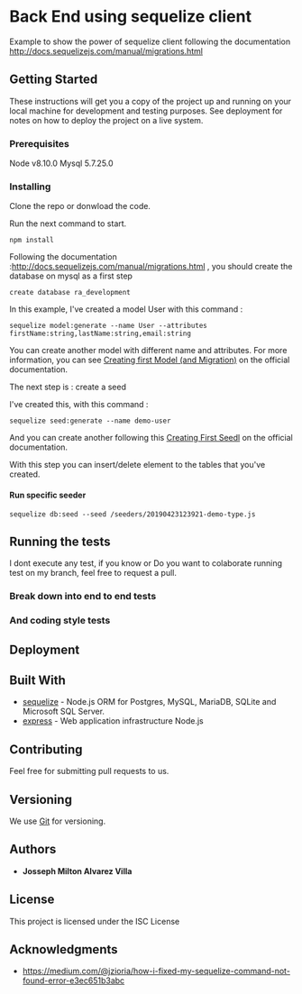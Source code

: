 # Back End using sequelize client

Example to show the power of sequelize client following the documentation http://docs.sequelizejs.com/manual/migrations.html

## Getting Started

These instructions will get you a copy of the project up and running on your local machine for development and testing purposes. See deployment for notes on how to deploy the project on a live system.

### Prerequisites

Node v8.10.0
Mysql 5.7.25.0

### Installing

Clone the repo or donwload the code.

Run the next command to start. 

```
npm install
```

Following the documentation :http://docs.sequelizejs.com/manual/migrations.html , you should create the database on mysql as a first step 

```
create database ra_development
```

In this example, I've created a model User with this command : 
```
sequelize model:generate --name User --attributes firstName:string,lastName:string,email:string
```
You can create another model with different name and attributes. For more information, you can see [Creating first Model (and Migration)](http://docs.sequelizejs.com/manual/migrations.html) on the official documentation.


The next step is : create a seed 

I've created this, with this command : 
```
sequelize seed:generate --name demo-user
```


And you can create another following this  [Creating First Seedl](http://docs.sequelizejs.com/manual/migrations.html) on the official documentation.

With this step you can insert/delete element to the tables that you've created.


#### Run specific seeder

```
sequelize db:seed --seed /seeders/20190423123921-demo-type.js
```

## Running the tests

I dont execute any test, if you know or Do you want to colaborate running test on my branch, feel free to request a pull.

### Break down into end to end tests

### And coding style tests



## Deployment

## Built With

* [sequelize](http://docs.sequelizejs.com/) - Node.js ORM for Postgres, MySQL, MariaDB, SQLite and Microsoft SQL Server.
* [express](https://expressjs.com/es/) - Web application infrastructure Node.js

## Contributing

Feel free for submitting pull requests to us.

## Versioning

We use [Git](https://github.com) for versioning.

## Authors

* **Josseph Milton Alvarez Villa**

## License

This project is licensed under the ISC License 

## Acknowledgments

* https://medium.com/@jzioria/how-i-fixed-my-sequelize-command-not-found-error-e3ec651b3abc
